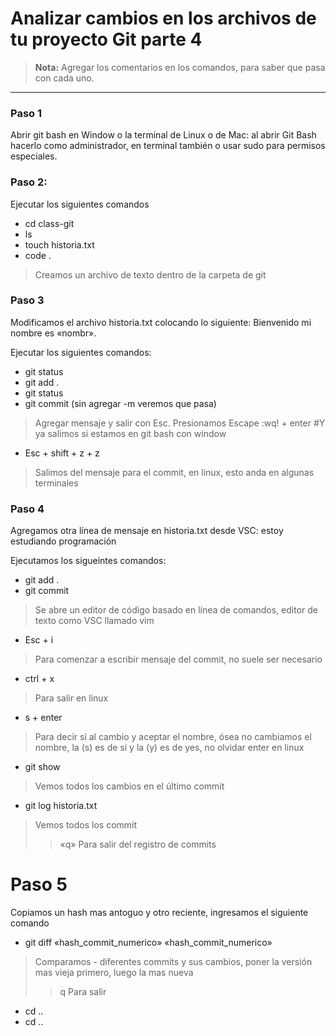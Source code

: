 # Analizar cambios en los archivos de tu proyecto Git parte 4

> **Nota:** Agregar los comentarios en los comandos, para saber que pasa con cada uno.

---

### Paso 1
Abrir git bash en Window o la terminal de Linux o de Mac: al abrir Git Bash hacerlo como administrador, en terminal también o usar sudo para permisos especiales.

### Paso 2:
Ejecutar los siguientes comandos

- cd class-git
- ls
- touch historia.txt
- code .
> Creamos un archivo de texto dentro de la carpeta de git
  
### Paso 3
Modificamos el archivo historia.txt colocando lo siguiente: Bienvenido mi nombre es «nombr».

Ejecutar los siguientes comandos:
- git status
- git add .
- git status
- git commit (sin agregar -m veremos que pasa)

> Agregar mensaje y salir con Esc. Presionamos Escape 
> :wq! + enter #Y ya salimos si estamos en git bash con window
- Esc + shift + z + z
> Salimos del mensaje para el commit, en linux, esto anda en algunas terminales

### Paso 4
Agregamos otra línea de mensaje en historia.txt desde VSC: estoy estudiando programación

Ejecutamos los sigueintes comandos:

- git add .
- git commit
> Se abre un editor de código basado en línea de comandos, editor de texto como VSC llamado vim
- Esc + i
> Para comenzar a escribir mensaje del commit, no suele ser necesario
- ctrl + x
> Para salir en linux
- s + enter
> Para decir si al cambio y aceptar el nombre, ósea no cambiamos el nombre, la (s) es de si y la (y) es de yes, no olvidar enter en linux
- git show
> Vemos todos los cambios en el último commit
- git log historia.txt
> Vemos todos los commit
>> «q» Para salir del registro de commits

# Paso 5
Copiamos un hash mas antoguo y otro reciente, ingresamos el siguiente comando

- git diff «hash_commit_numerico» «hash_commit_numerico»
> Comparamos - diferentes commits y sus cambios, poner la versión mas vieja primero, luego la mas nueva
>> q Para salir
- cd ..
- cd ..

